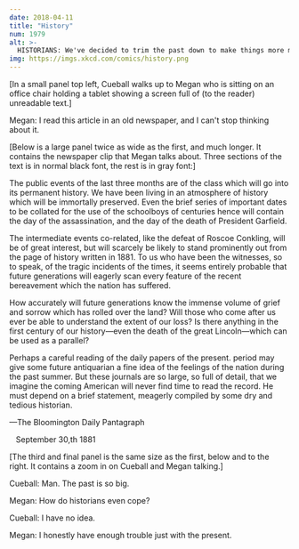 ```yaml
---
date: 2018-04-11
title: "History"
num: 1979
alt: >-
  HISTORIANS: We've decided to trim the past down to make things more manageable. Using BCE/CE, would you rather we lose the odd-numbered or even-numbered years?
img: https://imgs.xkcd.com/comics/history.png
---
```

[In a small panel top left, Cueball walks up to Megan who is sitting on an office chair holding a tablet showing a screen full of (to the reader) unreadable text.]

Megan: I read this article in an old newspaper, and I can't stop thinking about it.

[Below is a large panel twice as wide as the first, and much longer. It contains the newspaper clip that Megan talks about. Three sections of the text is in normal black font, the rest is in gray font:]

The public events of the last three months are of the class which will go into its permanent history. We have been living in an atmosphere of history which will be immortally preserved. Even the brief series of important dates to be collated for the use of the schoolboys of centuries hence will contain the day of the assassination, and the day of the death of President Garfield.

The intermediate events co-related, like the defeat of Roscoe Conkling, will be of great interest, but will scarcely be likely to stand prominently out from the page of history written in 1881. To us who have been the witnesses, so to speak, of the tragic incidents of the times, it seems entirely probable that future generations will eagerly scan every feature of the recent bereavement which the nation has suffered.

How accurately will future generations know the immense volume of grief and sorrow which has rolled over the land? Will those who come after us ever be able to understand the extent of our loss? Is there anything in the first century of our history—even the death of the great Lincoln—which can be used as a parallel?

Perhaps a careful reading of the daily papers of the present. period may give some future antiquarian a fine idea of the feelings of the nation during the past summer. But these journals are so large, so full of detail, that we imagine the coming American will never find time to read the record. He must depend on a brief statement, meagerly compiled by some dry and tedious historian.

—The Bloomington Daily Pantagraph

   September 30,th 1881

[The third and final panel is the same size as the first, below and to the right. It contains a zoom in on Cueball and Megan talking.]

Cueball: Man. The past is so big.

Megan: How do historians even cope?

Cueball: I have no idea.

Megan: I honestly have enough trouble just with the present.